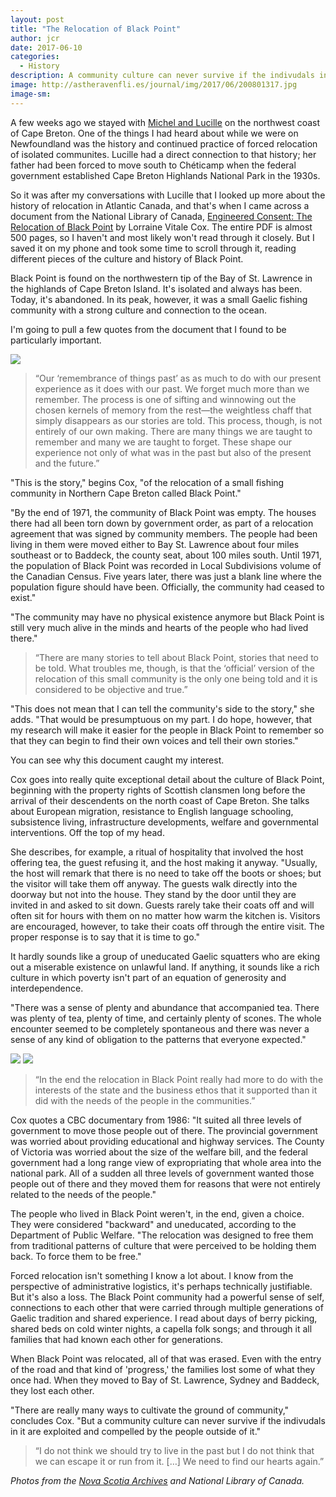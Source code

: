 ```yaml
---
layout: post
title: "The Relocation of Black Point"
author: jcr
date: 2017-06-10
categories:
  - History
description: A community culture can never survive if the indivudals in it are exploited and compelled by the people outside of it.
image: http://astheravenfli.es/journal/img/2017/06/200801317.jpg
image-sm:
---
```


A few weeks ago we stayed with <a href="http://astheravenfli.es/journal/2017/05/20/day-020/">Michel and Lucille</a> on the northwest coast of Cape Breton. One of the things I had heard about while we were on Newfoundland was the history and continued practice of forced relocation of isolated communites. Lucille had a direct connection to that history; her father had been forced to move south to Chéticamp when the federal government established Cape Breton Highlands National Park in the 1930s. 

So it was after my conversations with Lucille that I looked up more about the history of relocation in Atlantic Canada, and that's when I came across a document from the National Library of Canada, <a href="http://www.collectionscanada.gc.ca/obj/s4/f2/dsk3/ftp04/nq24734.pdf" target="blank">Engineered Consent: The Relocation of Black Point</a> by Lorraine Vitale Cox. The entire PDF is almost 500 pages, so I haven't and most likely won't read through it closely. But I saved it on my phone and took some time to scroll through it, reading different pieces of the culture and history of Black Point. 

Black Point is found on the northwestern tip of the Bay of St. Lawrence in the highlands of Cape Breton Island. It's isolated and always has been. Today, it's abandoned. In its peak, however, it was a small Gaelic fishing community with a strong culture and connection to the ocean.

I'm going to pull a few quotes from the document that I found to be particularly important.

<img src="http://astheravenfli.es/journal/img/2017/06/andrew-doane.jpg">

<blockquote>&ldquo;Our &lsquo;remembrance of things past&rsquo; as as much to do with our present experience as it does with our past. We forget much more than we remember. The process is one of sifting and winnowing out the chosen kernels of memory from the rest&mdash;the weightless chaff that simply disappears as our stories are told. This process, though, is not entirely of our own making. There are many things we are taught to remember and many we are taught to forget. These shape our experience not only of what was in the past but also of the present and the future.&rdquo;</blockquote>

"This is the story," begins Cox, "of the relocation of a small fishing community in Northern Cape Breton called Black Point."

"By the end of 1971, the community of Black Point was empty. The houses there had all been torn down by government order, as part of a relocation agreement that was signed by community members. The people had been living in them were moved either to Bay St. Lawrence about four miles southeast or to Baddeck, the county seat, about 100 miles south. Until 1971, the population of Black Point was recorded in Local Subdivisions volume of the Canadian Census. Five years later, there was just a blank line where the population figure should have been. Officially, the community had ceased to exist."

"The community may have no physical existence anymore but Black Point is still very much alive in the minds and hearts of the people who had lived there."

<blockquote>&ldquo;There are many stories to tell about Black Point, stories that need to be told. What troubles me, though, is that the &lsquo;official&rsquo; version of the relocation of this small community is the only one being told and it is considered to be objective and true.&rdquo;</blockquote>

"This does not mean that I can tell the community's side to the story," she adds. "That would be presumptuous on my part. I do hope, however, that my research will make it easier for the people in Black Point to remember so that they can begin to find their own voices and tell their own stories."

You can see why this document caught my interest.

Cox goes into really quite exceptional detail about the culture of Black Point, beginning with the property rights of Scottish clansmen long before the arrival of their descendents on the north coast of Cape Breton. She talks about European migration, resistance to English language schooling, subsistence living, infrastructure developments, welfare and governmental interventions. Off the top of my head.

She describes, for example, a ritual of hospitality that involved the host offering tea, the guest refusing it, and the host making it anyway. "Usually, the host will remark that there is no need to take off the boots or shoes; but the visitor will take them off anyway. The guests walk directly into the doorway but not into the house. They stand by the door until they are invited in and asked to sit down. Guests rarely take their coats off and will often sit for hours with them on no matter how warm the kitchen is. Visitors are encouraged, however, to take their coats off through the entire visit. The proper response is to say that it is time to go."

It hardly sounds like a group of uneducated Gaelic squatters who are eking out a miserable existence on unlawful land. If anything, it sounds like a rich culture in which poverty isn't part of an equation of generosity and interdependence.

"There was a sense of plenty and abundance that accompanied tea. There was plenty of tea, plenty of time, and certainly plenty of scones. The whole encounter seemed to be completely spontaneous and there was never a sense of any kind of obligation to the patterns that everyone expected."

<img src="http://astheravenfli.es/journal/img/2017/06/nq24734-pepin.jpg">

<img src="http://astheravenfli.es/journal/img/2017/06/nq24734-road.jpg">

<blockquote>&ldquo;In the end the relocation in Black Point really had more to do with the interests of the state and the business ethos that it supported than it did with the needs of the people in the communities.&rdquo;</blockquote>

Cox quotes a CBC documentary from 1986: "It suited all three levels of government to move those people out of there. The provincial government was worried about providing educational and highway services. The County of Victoria was worried about the size of the welfare bill, and the federal government had a long range view of expropriating that whole area into the national park. All of a sudden all three levels of government wanted those people out of there and they moved them for reasons that were not entirely related to the needs of the people."

The people who lived in Black Point weren't, in the end, given a choice. They were considered "backward" and uneducated, according to the Department of Public Welfare. "The relocation was designed to free them from traditional patterns of culture that were perceived to be holding them back. To force them to be free."

Forced relocation isn't something I know a lot about. I know from the perspective of administrative logistics, it's perhaps technically justifiable. But it's also a loss. The Black Point community had a powerful sense of self, connections to each other that were carried through multiple generations of Gaelic tradition and shared experience. I read about days of berry picking, shared beds on cold winter nights, a capella folk songs; and through it all families that had known each other for generations.

When Black Point was relocated, all of that was erased. Even with the entry of the road and that kind of 'progress,' the families lost some of what they once had. When they moved to Bay of St. Lawrence, Sydney and Baddeck, they lost each other.

"There are really many ways to cultivate the ground of community," concludes Cox. "But a community culture can never survive if the indivudals in it are exploited and compelled by the people outside of it."

<blockquote>&ldquo;I do not think we should try to live in the past but I do not think that we can escape it or run from it. [&hellip;] We need to find our hearts again.&rdquo;</blockquote>

<i>Photos from the <a href="https://novascotia.ca/archives/Dennis/archives.asp?ID=2100" target="blank">Nova Scotia Archives</a> and National Library of Canada.</i>